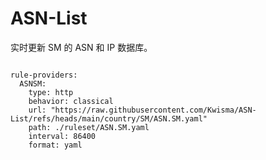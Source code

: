 
# ASN-List

实时更新 SM 的 ASN 和 IP 数据库。

<pre><code class="language-javascript">
rule-providers:
  ASNSM:
    type: http
    behavior: classical
    url: "https://raw.githubusercontent.com/Kwisma/ASN-List/refs/heads/main/country/SM/ASN.SM.yaml"
    path: ./ruleset/ASN.SM.yaml
    interval: 86400
    format: yaml
</code></pre>